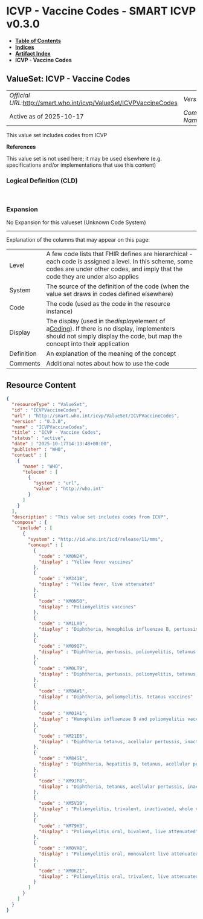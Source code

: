 # ICVP - Vaccine Codes - SMART ICVP v0.3.0

* [**Table of Contents**](toc.md)
* [**Indices**](indices.md)
* [**Artifact Index**](artifacts.md)
* **ICVP - Vaccine Codes**

## ValueSet: ICVP - Vaccine Codes 

| | |
| :--- | :--- |
| *Official URL*:http://smart.who.int/icvp/ValueSet/ICVPVaccineCodes | *Version*:0.3.0 |
| Active as of 2025-10-17 | *Computable Name*:ICVPVaccineCodes |

 
This value set includes codes from ICVP 

 **References** 

This value set is not used here; it may be used elsewhere (e.g. specifications and/or implementations that use this content)

### Logical Definition (CLD)

 

### Expansion

No Expansion for this valueset (Unknown Code System)

-------

 Explanation of the columns that may appear on this page: 

| | |
| :--- | :--- |
| Level | A few code lists that FHIR defines are hierarchical - each code is assigned a level. In this scheme, some codes are under other codes, and imply that the code they are under also applies |
| System | The source of the definition of the code (when the value set draws in codes defined elsewhere) |
| Code | The code (used as the code in the resource instance) |
| Display | The display (used in the*display*element of a[Coding](http://hl7.org/fhir/R4/datatypes.html#Coding)). If there is no display, implementers should not simply display the code, but map the concept into their application |
| Definition | An explanation of the meaning of the concept |
| Comments | Additional notes about how to use the code |



## Resource Content

```json
{
  "resourceType" : "ValueSet",
  "id" : "ICVPVaccineCodes",
  "url" : "http://smart.who.int/icvp/ValueSet/ICVPVaccineCodes",
  "version" : "0.3.0",
  "name" : "ICVPVaccineCodes",
  "title" : "ICVP - Vaccine Codes",
  "status" : "active",
  "date" : "2025-10-17T14:13:48+00:00",
  "publisher" : "WHO",
  "contact" : [
    {
      "name" : "WHO",
      "telecom" : [
        {
          "system" : "url",
          "value" : "http://who.int"
        }
      ]
    }
  ],
  "description" : "This value set includes codes from ICVP",
  "compose" : {
    "include" : [
      {
        "system" : "http://id.who.int/icd/release/11/mms",
        "concept" : [
          {
            "code" : "XM0N24",
            "display" : "Yellow fever vaccines"
          },
          {
            "code" : "XM3418",
            "display" : "Yellow fever, live attenuated"
          },
          {
            "code" : "XM0N50",
            "display" : "Poliomyelitis vaccines"
          },
          {
            "code" : "XM1LX9",
            "display" : "Diphtheria, hemophilus influenzae B, pertussis, poliomyelitis, tetanus vaccines"
          },
          {
            "code" : "XM09Q7",
            "display" : "Diphtheria, pertussis, poliomyelitis, tetanus vaccines"
          },
          {
            "code" : "XM0LT9",
            "display" : "Diphtheria, pertussis, poliomyelitis, tetanus, hepatitis B vaccines"
          },
          {
            "code" : "XM8AW1",
            "display" : "Diphtheria, poliomyelitis, tetanus vaccines"
          },
          {
            "code" : "XM01H1",
            "display" : "Hemophilus influenzae B and poliomyelitis vaccines"
          },
          {
            "code" : "XM21E6",
            "display" : "Diphtheria tetanus, acellular pertussis, inactivated polio virus, haemophilus Influenzae type B vaccines"
          },
          {
            "code" : "XM84S1",
            "display" : "Diphtheria, hepatitis B, tetanus, acellular pertussis, inactivated polio virus, haemophilus Influenzae type B vaccines"
          },
          {
            "code" : "XM9JP8",
            "display" : "Diphtheria, tetanus, acellular pertussis, inactivated polio virus vaccines"
          },
          {
            "code" : "XM5V19",
            "display" : "Poliomyelitis, trivalent, inactivated, whole virus"
          },
          {
            "code" : "XM79H3",
            "display" : "Poliomyelitis oral, bivalent, live attenuated"
          },
          {
            "code" : "XM0VX8",
            "display" : "Poliomyelitis oral, monovalent live attenuated"
          },
          {
            "code" : "XM0KZ1",
            "display" : "Poliomyelitis oral, trivalent, live attenuated"
          }
        ]
      }
    ]
  }
}

```
